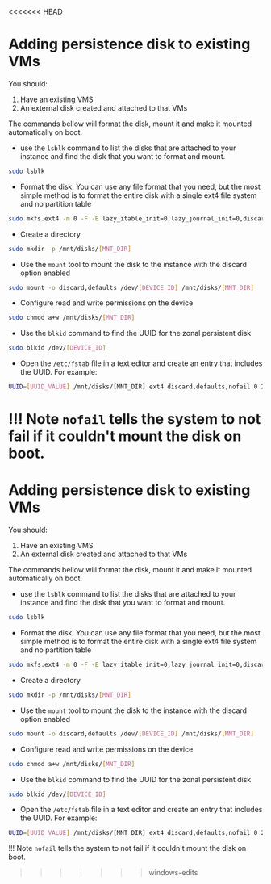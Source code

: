 <<<<<<< HEAD
# Adding persistence disk to existing VMs

You should:

1. Have an existing VMS
2. An external disk created and attached to that VMs
		
The commands bellow will format the disk, mount it and make it mounted automatically on boot.


* use the `lsblk` command to list the disks that are attached to your instance and find the disk that you want to format and mount.
```bash
sudo lsblk
```
* Format the disk. You can use any file format that you need, but the most simple method is to format the entire disk with a single ext4 file system and no partition table
```bash
sudo mkfs.ext4 -m 0 -F -E lazy_itable_init=0,lazy_journal_init=0,discard /dev/[DEVICE_ID]
```
* Create a directory
```bash
sudo mkdir -p /mnt/disks/[MNT_DIR]
```
* Use the `mount` tool to mount the disk to the instance with the discard option enabled
```bash
sudo mount -o discard,defaults /dev/[DEVICE_ID] /mnt/disks/[MNT_DIR]
```
* Configure read and write permissions on the device
```bash
sudo chmod a+w /mnt/disks/[MNT_DIR]
```
* Use the `blkid` command to find the UUID for the zonal persistent disk
```bash
sudo blkid /dev/[DEVICE_ID]
```
* Open the `/etc/fstab` file in a text editor and create an entry that includes the UUID. For example:
```bash
UUID=[UUID_VALUE] /mnt/disks/[MNT_DIR] ext4 discard,defaults,nofail 0 2
```
!!! Note
    `nofail` tells the system to not fail if it couldn't mount the disk on boot.
=======
# Adding persistence disk to existing VMs

You should:

1. Have an existing VMS
2. An external disk created and attached to that VMs

The commands bellow will format the disk, mount it and make it mounted automatically on boot.


* use the `lsblk` command to list the disks that are attached to your instance and find the disk that you want to format and mount.
```bash
sudo lsblk
```
* Format the disk. You can use any file format that you need, but the most simple method is to format the entire disk with a single ext4 file system and no partition table
```bash
sudo mkfs.ext4 -m 0 -F -E lazy_itable_init=0,lazy_journal_init=0,discard /dev/[DEVICE_ID]
```
* Create a directory
```bash
sudo mkdir -p /mnt/disks/[MNT_DIR]
```
* Use the `mount` tool to mount the disk to the instance with the discard option enabled
```bash
sudo mount -o discard,defaults /dev/[DEVICE_ID] /mnt/disks/[MNT_DIR]
```
* Configure read and write permissions on the device
```bash
sudo chmod a+w /mnt/disks/[MNT_DIR]
```
* Use the `blkid` command to find the UUID for the zonal persistent disk
```bash
sudo blkid /dev/[DEVICE_ID]
```
* Open the `/etc/fstab` file in a text editor and create an entry that includes the UUID. For example:
```bash
UUID=[UUID_VALUE] /mnt/disks/[MNT_DIR] ext4 discard,defaults,nofail 0 2
```
!!! Note
    `nofail` tells the system to not fail if it couldn't mount the disk on boot.
>>>>>>> windows-edits
